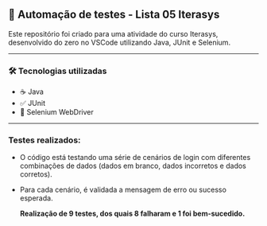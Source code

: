 ## 🚀 Automação de testes - Lista 05 Iterasys

Este repositório foi criado para uma atividade do curso Iterasys, desenvolvido do zero no VSCode utilizando Java, JUnit e Selenium.

---

### 🛠️ Tecnologias utilizadas

- ☕ Java
- ✅ JUnit
- 🚗 Selenium WebDriver

---

### Testes realizados:

- O código está testando uma série de cenários de login com diferentes combinações de dados (dados em branco, dados incorretos e dados corretos).

- Para cada cenário, é validada a mensagem de erro ou sucesso esperada.

  **Realização de 9 testes, dos quais 8 falharam e 1 foi bem-sucedido.**
